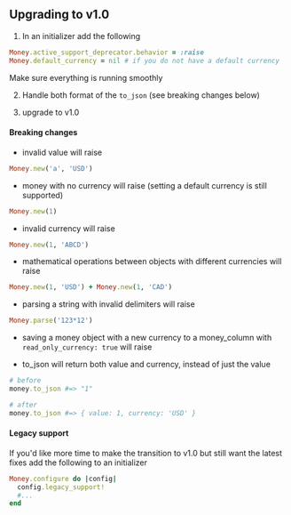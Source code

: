 ## Upgrading to v1.0

1) In an initializer add the following
```ruby
Money.active_support_deprecator.behavior = :raise
Money.default_currency = nil # if you do not have a default currency
```
Make sure everything is running smoothly

2) Handle both format of the `to_json` (see breaking changes below)

3) upgrade to v1.0

#### Breaking changes

- invalid value will raise
```ruby
Money.new('a', 'USD')
```

- money with no currency will raise (setting a default currency is still supported)
```ruby
Money.new(1)
```

- invalid currency will raise
```ruby
Money.new(1, 'ABCD')
```

- mathematical operations between objects with different currencies will raise
```ruby
Money.new(1, 'USD') + Money.new(1, 'CAD')
```

- parsing a string with invalid delimiters will raise
```ruby
Money.parse('123*12')
```

- saving a money object with a new currency to a money_column with `read_only_currency: true` will raise

- to_json will return both value and currency, instead of just the value
```ruby
# before
money.to_json #=> "1"

# after
money.to_json #=> { value: 1, currency: 'USD' }
```

#### Legacy support

If you'd like more time to make the transition to v1.0 but still want the latest fixes add the following to an initializer
```ruby
Money.configure do |config|
  config.legacy_support!
  #...
end
```
